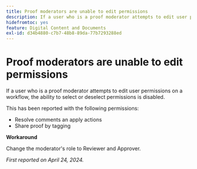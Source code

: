 ```yaml
---
title: Proof moderators are unable to edit permissions
description: If a user who is a proof moderator attempts to edit user permissions on a workflow, the ability to select or deselect permissions is disabled.
hidefromtoc: yes
feature: Digital Content and Documents
exl-id: d34b4880-c7b7-48b8-89da-77b7293288ed
---
```

# Proof moderators are unable to edit permissions

If a user who is a proof moderator attempts to edit user permissions on a workflow, the ability to select or deselect permissions is disabled.

This has been reported with the following permissions:

* Resolve comments an apply actions
* Share proof by tagging

**Workaround**

Change the moderator's role to Reviewer and Approver.

_First reported on April 24, 2024._
